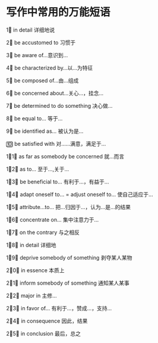 # 写作中常用的万能短语

1⃣ in detail 详细地说

2⃣ be accustomed to 习惯于

3⃣ be aware of…意识到…

4⃣ be characterized by…以…为特征

5⃣ be composed of…由…组成

6⃣ be concerned about…关心…，挂念…

7⃣ be determined to do something 决心做…

8⃣ be equal to… 等于…

9⃣ be identified as… 被认为是…

🔟 be satisfied with 对……满意，满足于…

1⃣1⃣ as far as somebody be concerned 就...而言

1⃣2⃣ as to… 至于…,关于…

1⃣3⃣ be beneficial to… 有利于…，有益于…

1⃣4⃣ adapt oneself to… = adjust oneself to… 使自己适应于…

1⃣5⃣ attribute…to… 把…归因于…，认为…是…的结果

1⃣6⃣ concentrate on… 集中注意力于…

1⃣7⃣ on the contrary 与之相反

1⃣8⃣ in detail 详细地

1⃣9⃣ deprive somebody of something 剥夺某人某物

2⃣0⃣ in essence 本质上

2⃣1⃣ inform somebody of something 通知某人某事

2⃣2⃣ major in 主修…

2⃣3⃣ in favor of… 有利于…，赞成…，支持…

2⃣4⃣ in consequence 因此，结果

2⃣5⃣ in conclusion 最后，总之
